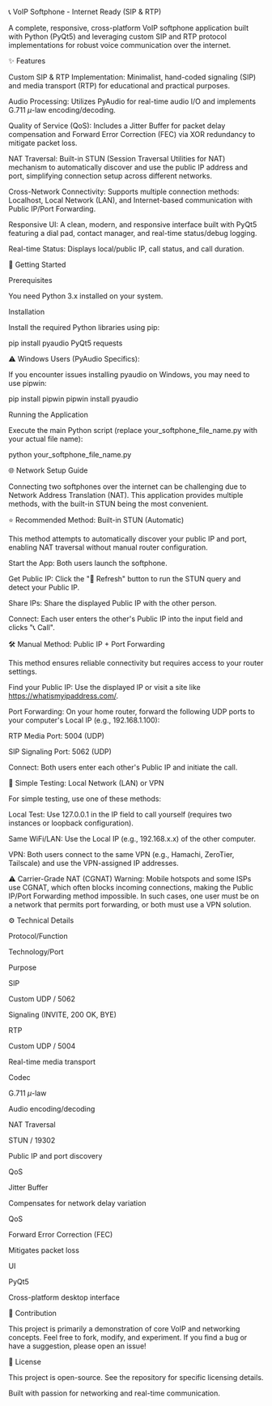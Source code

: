 📞 VoIP Softphone - Internet Ready (SIP & RTP)

A complete, responsive, cross-platform VoIP softphone application built with Python (PyQt5) and leveraging custom SIP and RTP protocol implementations for robust voice communication over the internet.

✨ Features

Custom SIP & RTP Implementation: Minimalist, hand-coded signaling (SIP) and media transport (RTP) for educational and practical purposes.

Audio Processing: Utilizes PyAudio for real-time audio I/O and implements G.711 $\mu$-law encoding/decoding.

Quality of Service (QoS): Includes a Jitter Buffer for packet delay compensation and Forward Error Correction (FEC) via XOR redundancy to mitigate packet loss.

NAT Traversal: Built-in STUN (Session Traversal Utilities for NAT) mechanism to automatically discover and use the public IP address and port, simplifying connection setup across different networks.

Cross-Network Connectivity: Supports multiple connection methods: Localhost, Local Network (LAN), and Internet-based communication with Public IP/Port Forwarding.

Responsive UI: A clean, modern, and responsive interface built with PyQt5 featuring a dial pad, contact manager, and real-time status/debug logging.

Real-time Status: Displays local/public IP, call status, and call duration.

🚀 Getting Started

Prerequisites

You need Python 3.x installed on your system.

Installation

Install the required Python libraries using pip:

pip install pyaudio PyQt5 requests


⚠️ Windows Users (PyAudio Specifics):

If you encounter issues installing pyaudio on Windows, you may need to use pipwin:

pip install pipwin
pipwin install pyaudio


Running the Application

Execute the main Python script (replace your_softphone_file_name.py with your actual file name):

python your_softphone_file_name.py


🌐 Network Setup Guide

Connecting two softphones over the internet can be challenging due to Network Address Translation (NAT). This application provides multiple methods, with the built-in STUN being the most convenient.

⭐ Recommended Method: Built-in STUN (Automatic)

This method attempts to automatically discover your public IP and port, enabling NAT traversal without manual router configuration.

Start the App: Both users launch the softphone.

Get Public IP: Click the "🔄 Refresh" button to run the STUN query and detect your Public IP.

Share IPs: Share the displayed Public IP with the other person.

Connect: Each user enters the other's Public IP into the input field and clicks "📞 Call".

🛠️ Manual Method: Public IP + Port Forwarding

This method ensures reliable connectivity but requires access to your router settings.

Find your Public IP: Use the displayed IP or visit a site like https://whatismyipaddress.com/.

Port Forwarding: On your home router, forward the following UDP ports to your computer's Local IP (e.g., 192.168.1.100):

RTP Media Port: 5004 (UDP)

SIP Signaling Port: 5062 (UDP)

Connect: Both users enter each other's Public IP and initiate the call.

🧪 Simple Testing: Local Network (LAN) or VPN

For simple testing, use one of these methods:

Local Test: Use 127.0.0.1 in the IP field to call yourself (requires two instances or loopback configuration).

Same WiFi/LAN: Use the Local IP (e.g., 192.168.x.x) of the other computer.

VPN: Both users connect to the same VPN (e.g., Hamachi, ZeroTier, Tailscale) and use the VPN-assigned IP addresses.

⚠️ Carrier-Grade NAT (CGNAT) Warning:
Mobile hotspots and some ISPs use CGNAT, which often blocks incoming connections, making the Public IP/Port Forwarding method impossible. In such cases, one user must be on a network that permits port forwarding, or both must use a VPN solution.

⚙️ Technical Details

Protocol/Function

Technology/Port

Purpose

SIP

Custom UDP / 5062

Signaling (INVITE, 200 OK, BYE)

RTP

Custom UDP / 5004

Real-time media transport

Codec

G.711 $\mu$-law

Audio encoding/decoding

NAT Traversal

STUN / 19302

Public IP and port discovery

QoS

Jitter Buffer

Compensates for network delay variation

QoS

Forward Error Correction (FEC)

Mitigates packet loss

UI

PyQt5

Cross-platform desktop interface

🤝 Contribution

This project is primarily a demonstration of core VoIP and networking concepts. Feel free to fork, modify, and experiment. If you find a bug or have a suggestion, please open an issue!

📝 License

This project is open-source. See the repository for specific licensing details.

Built with passion for networking and real-time communication.
